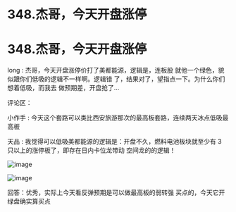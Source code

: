 # 348.杰哥，今天开盘涨停

# 348.杰哥，今天开盘涨停

long : 杰哥，今天开盘涨停价打了美都能源，逻辑是，连板股 就他一个绿色，貌似跟你们低吸的逻辑不一样啊。逻辑错 了，结果对了，望指点一下。为什么你们想着低吸，而我去 做预期差，开盘抢了…

评论区：

小作手 : 今天这个套路可以类比西安旅游那次的最高板套路，连续两天冰点低吸最高板

天品 : 我觉得可以低吸美都能源的逻辑是：开盘不久，燃料电池板块就至少有 3 只以上的涨停板了，即存在日内卡位龙带动 空间龙的的逻辑！

![image](img/Image_116.png)

![image](img/Image_117.png)

回答：优秀，实际上今天看反弹预期是可以做最高板的弱转强 买点的，今天它开绿盘确实算买点
